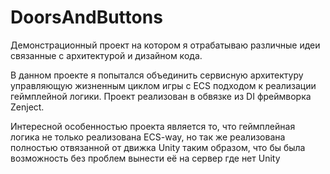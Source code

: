 # DoorsAndButtons

Демонстрационный проект на котором я отрабатываю различные идеи связанные с архитектурой и дизайном кода.

В данном проекте я попытался объединить сервисную архитектуру управляющую жизненным циклом игры с ECS подходом к реализации геймплейной логики.
Проект реализован в обвязке из DI фреймворка Zenject.

Интересной особенностью проекта является то, что геймплейная логика не только реализована ECS-way, но так же реализована полностью отвязанной от движка Unity таким образом, что бы была возможность без проблем вынести её на сервер где нет Unity
